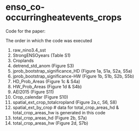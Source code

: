 # enso_co-occurringheatevents_crops

Code for the paper: 

The order in which the code was executed

1. raw_nino3.4_sst
2. StrongENSOyears (Table S1)
3. Croplands
4. detrend_std_anom (Figure S3)
5. jprob_bootstrap_significance_HD (Figure 1a, S1a, S2a, S5a)
6. jprob_bootstrap_significance-HW (Figure 1b, S1b, S2b, S5b)
7. HD_Prob_Areas (Figure 1c & S4a)
8. HW_Prob_Areas (Figure 1d & S4b)
9. AEI2015 (Figure S11)
10. Crop_calendar (Figure S10)
11. spatial_ext_crop_totalcropland (Figure 2a,c, S6, S8)
12. spatial_ext_by_crop # data for total_crop_areas_hd & total_crop_areas_hw is generated in this code
13. total_crop_areas_hd (Figure 2b, S7a)
14. total_crop_areas_hw (Figure 2d, S7b)

